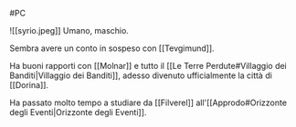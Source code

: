 #PC 

![[syrio.jpeg]] Umano, maschio.

Sembra avere un conto in sospeso con [[Tevgimund]].

Ha buoni rapporti con [[Molnar]] e tutto il [[Le Terre Perdute#Villaggio dei Banditi|Villaggio dei Banditi]], adesso divenuto ufficialmente la città di [[Dorina]].

Ha passato molto tempo a studiare da [[Filverel]] all'[[Approdo#Orizzonte degli Eventi|Orizzonte degli Eventi]].
